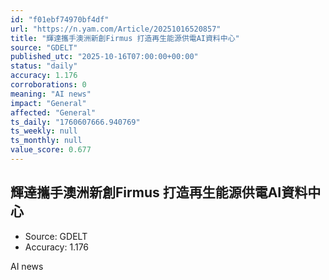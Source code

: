 ```yaml
---
id: "f01ebf74970bf4df"
url: "https://n.yam.com/Article/20251016520857"
title: "輝達攜手澳洲新創Firmus 打造再生能源供電AI資料中心"
source: "GDELT"
published_utc: "2025-10-16T07:00:00+00:00"
status: "daily"
accuracy: 1.176
corroborations: 0
meaning: "AI news"
impact: "General"
affected: "General"
ts_daily: "1760607666.940769"
ts_weekly: null
ts_monthly: null
value_score: 0.677
---
```

## 輝達攜手澳洲新創Firmus 打造再生能源供電AI資料中心

- Source: GDELT
- Accuracy: 1.176

AI news
